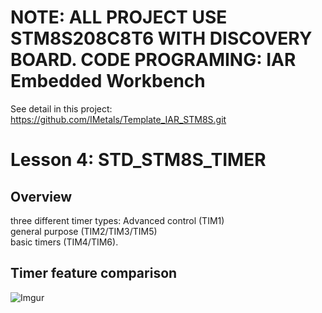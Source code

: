 # NOTE: ALL PROJECT USE STM8S208C8T6 WITH DISCOVERY BOARD. CODE PROGRAMING: IAR Embedded Workbench
See detail in this project: https://github.com/IMetals/Template_IAR_STM8S.git
# Lesson 4: STD_STM8S_TIMER
## Overview
three different timer types: 
Advanced control (TIM1)  
general purpose (TIM2/TIM3/TIM5)  
basic timers (TIM4/TIM6).
## Timer feature comparison
![Imgur](https://imgur.com/EMTj5Sp.png)
